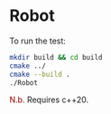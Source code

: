 # Robot

To run the test:

```sh
mkdir build && cd build
cmake ../
cmake --build .
./Robot
```

<span style="color:darkred"> N.b.</span> Requires c++20.
